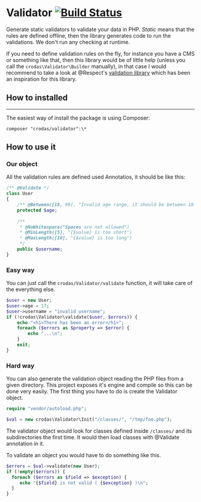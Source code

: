 # Validator [![Build Status](https://travis-ci.org/crodas/Validator.png?branch=master)](https://travis-ci.org/crodas/Validator)

Generate static validators to validate your data in PHP. *Static* means that the rules are defined offline, then the library generates code to run the validations. We don't run any checking at runtime.

If you need to define validation rules on the fly, for instance you have a CMS or something like that, then this library would be of little help (unless you call the `crodas\Validator\Builder` manually), in that case I would recommend to take a look at @Respect's [validation library](https://github.com/respect/Validation) which has been an inspiration for this library.

## How to installed
-------------

The easiest way of install the package is using Composer:

```
composer "crodas/validator":\*

```


## How to use it 

### Our object

All the validation rules are defined used Annotatios, it should be like this:

```php
/** @Validate */
class User
{
    /** @Between([18, 99], "Invalid age range, it should be between 18-99") */ 
    protected $age;
    
    /** 
     * @NoWhitespace("Spaces are not allowed")
     * @MinLength([5], "{$value} is too short") 
     * @MaxLength([10], "{$value} is too long")
     */
    public $username;
}
```

### Easy way

You can just call the `crodas/Validator/validate` function, it will take care of the everything else.

```php
$user = new User;
$user->age = 17;
$user->username = "invalid username";
if (!crodas\Validator\validate($user, $errors)) {
    echo "<h1>There has been an error</h1>";
    foreach ($errors as $property => $error) {
        echo "...\n";
    }
    exit;
}
```


### Hard way

You can also generate the validation object reading the PHP files from a given directory. This project exposes it's engine and compile so this can be done very easily. The first thing you have to do is create the Validator object.

```php
require "vendor/autoload.php";

$val = new crodas\Validator\Init("/classes/", "/tmp/foo.php");
```

The validator object would look for classes defined inside `/classes/` and its subdirectories the first time. It would then load classes with @Validate annotation in it.


To validate an object you would have to do something like this.

```php
$errors = $val->validate(new User);
if (!empty($errors)) {
  foreach ($errors as $field => $exception) {
     echo "{$field} is not valid ( {$exception} )\n";
  }
}
```
